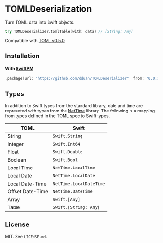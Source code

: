 # TOMLDeserialization

Turn TOML data into Swift objects.

```swift
try TOMLDeserializer.tomlTable(with: data) // [String: Any]
```

Compatible with [TOML v0.5.0][]

[TOML v0.5.0]: https://github.com/toml-lang/toml/blob/master/versions/en/toml-v0.5.0.md

## Installation

#### With [SwiftPM](https://swift.org/package-manager)

```swift
.package(url: "https://github.com/dduan/TOMLDeserializer", from: "0.0.1")
```

## Types

In addition to Swift types from the standard library, date and time are
represeted with types from the [NetTime][] library. The following is a mapping
from types defined in the TOML spec to Swift types.

| TOML             | Swift                   |
| -                | -                       |
| String           | `Swift.String`          |
| Integer          | `Swift.Int64`           |
| Float            | `Swift.Double`          |
| Boolean          | `Swift.Bool`            |
| Local Time       | `NetTime.LocalTime`     |
| Local Date       | `NetTime.LocalDate`     |
| Local Date-Time  | `NetTime.LocalDateTime` |
| Offset Date-Time | `NetTime.DateTime`      |
| Array            | `Swift.[Any]`           |
| Table            | `Swift.[String: Any]`   |

[NetTime]: https://github.com/dduan/NetTime

## License

MIT. See `LICENSE.md`.
